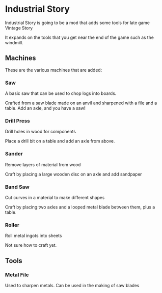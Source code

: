 # Industrial Story

Industrial Story is going to be a mod that adds some tools for late game Vintage Story

It expands on the tools that you get near the end of the game such as the windmill.


## Machines

These are the various machines that are added:

### Saw

A basic saw that can be used to chop logs into boards.

Crafted from a saw blade made on an anvil and sharpened with a file and a table. Add an axle, and you have a saw!

### Drill Press

Drill holes in wood for components

Place a drill bit on a table and add an axle from above.

### Sander

Remove layers of material from wood

Craft by placing a large wooden disc on an axle and add sandpaper

### Band Saw

Cut curves in a material to make different shapes

Craft by placing two axles and a looped metal blade between them, plus a table.

### Roller

Roll metal ingots into sheets

Not sure how to craft yet.

## Tools

### Metal File

Used to sharpen metals. Can be used in the making of saw blades

